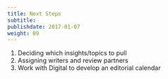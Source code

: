 ```yaml
---
title: Next Steps
subtitle:
publishdate: 2017-01-07
weight: 09
---
```


1. Deciding which insights/topics to pull
2. Assigning writers and review partners
3. Work with Digital to develop an editorial calendar
